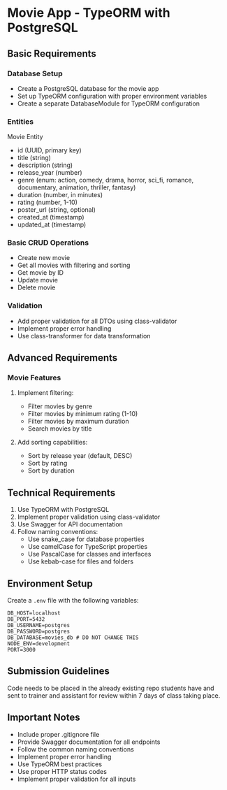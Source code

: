 # Movie App - TypeORM with PostgreSQL

## Basic Requirements

### Database Setup

- Create a PostgreSQL database for the movie app
- Set up TypeORM configuration with proper environment variables
- Create a separate DatabaseModule for TypeORM configuration

### Entities

Movie Entity

- id (UUID, primary key)
- title (string)
- description (string)
- release_year (number)
- genre (enum: action, comedy, drama, horror, sci_fi, romance, documentary, animation, thriller, fantasy)
- duration (number, in minutes)
- rating (number, 1-10)
- poster_url (string, optional)
- created_at (timestamp)
- updated_at (timestamp)

### Basic CRUD Operations

- Create new movie
- Get all movies with filtering and sorting
- Get movie by ID
- Update movie
- Delete movie

### Validation

- Add proper validation for all DTOs using class-validator
- Implement proper error handling
- Use class-transformer for data transformation

## Advanced Requirements

### Movie Features

1. Implement filtering:

   - Filter movies by genre
   - Filter movies by minimum rating (1-10)
   - Filter movies by maximum duration
   - Search movies by title

2. Add sorting capabilities:
   - Sort by release year (default, DESC)
   - Sort by rating
   - Sort by duration

## Technical Requirements

1. Use TypeORM with PostgreSQL
2. Implement proper validation using class-validator
3. Use Swagger for API documentation
4. Follow naming conventions:
   - Use snake_case for database properties
   - Use camelCase for TypeScript properties
   - Use PascalCase for classes and interfaces
   - Use kebab-case for files and folders

## Environment Setup

Create a `.env` file with the following variables:

```
DB_HOST=localhost
DB_PORT=5432
DB_USERNAME=postgres
DB_PASSWORD=postgres
DB_DATABASE=movies_db # DO NOT CHANGE THIS
NODE_ENV=development
PORT=3000
```

## Submission Guidelines

Code needs to be placed in the already existing repo students have and sent to trainer and assistant for review within 7 days of class taking place.

## Important Notes

- Include proper .gitignore file
- Provide Swagger documentation for all endpoints
- Follow the common naming conventions
- Implement proper error handling
- Use TypeORM best practices
- Use proper HTTP status codes
- Implement proper validation for all inputs